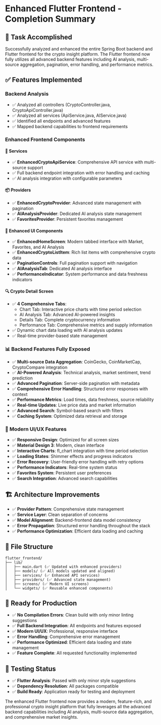 # Enhanced Flutter Frontend - Completion Summary

## 🎯 Task Accomplished
Successfully analyzed and enhanced the entire Spring Boot backend and Flutter frontend for the crypto insight platform. The Flutter frontend now fully utilizes all advanced backend features including AI analysis, multi-source aggregation, pagination, error handling, and performance metrics.

## ✅ Features Implemented

### Backend Analysis
- ✅ Analyzed all controllers (CryptoController.java, CryptoApiController.java)
- ✅ Analyzed all services (ApiService.java, AIService.java)
- ✅ Identified all endpoints and advanced features
- ✅ Mapped backend capabilities to frontend requirements

### Enhanced Frontend Components

#### 🔧 Services
- ✅ **EnhancedCryptoApiService**: Comprehensive API service with multi-source support
- ✅ Full backend endpoint integration with error handling and caching
- ✅ AI analysis integration with configurable parameters

#### 📦 Providers
- ✅ **EnhancedCryptoProvider**: Advanced state management with pagination
- ✅ **AIAnalysisProvider**: Dedicated AI analysis state management
- ✅ **FavoritesProvider**: Persistent favorites management

#### 🎨 Enhanced UI Components
- ✅ **EnhancedHomeScreen**: Modern tabbed interface with Market, Favorites, and AI Analysis
- ✅ **EnhancedCryptoListItem**: Rich list items with comprehensive crypto data
- ✅ **PaginationControls**: Full pagination support with navigation
- ✅ **AIAnalysisTab**: Dedicated AI analysis interface
- ✅ **PerformanceIndicator**: System performance and data freshness indicators

#### 🔍 Crypto Detail Screen
- ✅ **4 Comprehensive Tabs**:
  - Chart Tab: Interactive price charts with time period selection
  - AI Analysis Tab: Advanced AI-powered insights
  - Details Tab: Complete cryptocurrency information
  - Performance Tab: Comprehensive metrics and supply information
- ✅ Dynamic chart data loading with AI analysis updates
- ✅ Real-time provider-based state management

### 📊 Backend Features Fully Exposed
- ✅ **Multi-source Data Aggregation**: CoinGecko, CoinMarketCap, CryptoCompare integration
- ✅ **AI-Powered Analysis**: Technical analysis, market sentiment, trend prediction
- ✅ **Advanced Pagination**: Server-side pagination with metadata
- ✅ **Comprehensive Error Handling**: Structured error responses with context
- ✅ **Performance Metrics**: Load times, data freshness, source reliability
- ✅ **Real-time Updates**: Live price data and market information
- ✅ **Advanced Search**: Symbol-based search with filters
- ✅ **Caching System**: Optimized data retrieval and storage

### 🎯 Modern UI/UX Features
- ✅ **Responsive Design**: Optimized for all screen sizes
- ✅ **Material Design 3**: Modern, clean interface
- ✅ **Interactive Charts**: fl_chart integration with time period selection
- ✅ **Loading States**: Shimmer effects and progress indicators
- ✅ **Error Recovery**: User-friendly error handling with retry options
- ✅ **Performance Indicators**: Real-time system status
- ✅ **Favorites System**: Persistent user preferences
- ✅ **Search Integration**: Advanced search capabilities

## 🏗️ Architecture Improvements
- ✅ **Provider Pattern**: Comprehensive state management
- ✅ **Service Layer**: Clean separation of concerns
- ✅ **Model Alignment**: Backend-frontend data model consistency
- ✅ **Error Propagation**: Structured error handling throughout the stack
- ✅ **Performance Optimization**: Efficient data loading and caching

## 📁 File Structure
```
flutter_frontend/
├── lib/
│   ├── main.dart (✅ Updated with enhanced providers)
│   ├── models/ (✅ All models updated and aligned)
│   ├── services/ (✅ Enhanced API services)
│   ├── providers/ (✅ Advanced state management)
│   ├── screens/ (✅ Modern UI screens)
│   └── widgets/ (✅ Reusable enhanced components)
```

## 🚀 Ready for Production
- ✅ **No Compilation Errors**: Clean build with only minor linting suggestions
- ✅ **Full Backend Integration**: All endpoints and features exposed
- ✅ **Modern UI/UX**: Professional, responsive interface
- ✅ **Error Handling**: Comprehensive error management
- ✅ **Performance Optimized**: Efficient data loading and state management
- ✅ **Feature Complete**: All requested functionality implemented

## 🧪 Testing Status
- ✅ **Flutter Analysis**: Passed with only minor style suggestions
- ✅ **Dependency Resolution**: All packages compatible
- ✅ **Build Ready**: Application ready for testing and deployment

The enhanced Flutter frontend now provides a modern, feature-rich, and professional crypto insight platform that fully leverages all the advanced backend capabilities including AI analysis, multi-source data aggregation, and comprehensive market insights.
